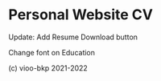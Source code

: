 # Personal Website CV #
Update:
  Add Resume Download button
  
  Change font on Education
  
(c) vioo-bkp 2021-2022
